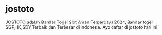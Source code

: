# jostoto
JOSTOTO adalah Bandar Togel Slot Aman Terpercaya 2024, Bandar togel SGP,HK,SDY Terbaik dan Terbesar di indonesia. Ayo daftar di jostoto hari ini
